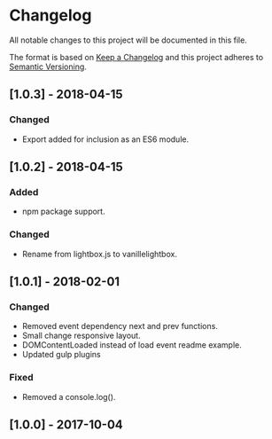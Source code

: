 # Changelog
All notable changes to this project will be documented in this file.

The format is based on [Keep a Changelog](http://keepachangelog.com/en/1.0.0/)
and this project adheres to [Semantic Versioning](http://semver.org/spec/v2.0.0.html).

## [1.0.3] - 2018-04-15
### Changed
- Export added for inclusion as an ES6 module.

## [1.0.2] - 2018-04-15
### Added
- npm package support.

### Changed
- Rename from lightbox.js to vanillelightbox.

## [1.0.1] - 2018-02-01
### Changed
- Removed event dependency next and prev functions.
- Small change responsive layout.
- DOMContentLoaded instead of load event readme example.
- Updated gulp plugins

### Fixed
- Removed a console.log().

## [1.0.0] - 2017-10-04